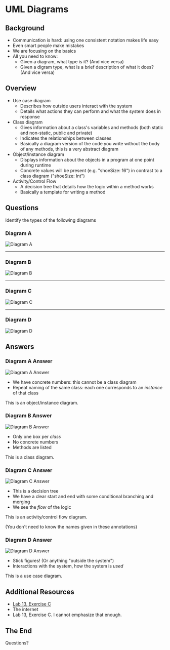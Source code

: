 # UML Diagrams

## Background

- Communication is hard: using one consistent notation makes life easy
- Even smart people make mistakes
- We are focusing on the basics
- All you need to know:
  - Given a diagram, what type is it? (And vice versa)
  - Given a digram type, what is a brief description of what it does? (And vice versa)

## Overview

- Use case diagram
  - Describes how outside users interact with the system
  - Details what actions they can perform and what the system does in response
- Class diagram
  - Gives information about a class's variables and methods (both static and non-static, public and private)
  - Indicates the relationships between classes
  - Basically a diagram version of the code you write without the body of any methods, this is a very abstract diagram
- Object/instance diagram
  - Displays information about the objects in a program at one point during runtime
  - Concrete values will be present (e.g. "shoeSize: 16") in contrast to a class diagram ("shoeSize: Int")
- Activity/Control Flow
  - A decision tree that details how the logic within a method works
  - Basically a template for writing a method

## Questions

Identify the types of the following diagrams

### Diagram A

![Diagram A](images/diagramA.png)

----

### Diagram B

![Diagram B](images/diagramB.png)

----

### Diagram C

![Diagram C](images/diagramC.png)

----

### Diagram D

![Diagram D](images/diagramD.png)

## Answers

### Diagram A Answer

![Diagram A Answer](images/diagramAAnswer.png)

- We have concrete numbers: this cannot be a class diagram
- Repeat naming of the same class: each one corresponds to an _instance_ of that class

This is an object/instance diagram.

### Diagram B Answer

![Diagram B Answer](images/diagramB.png)

- Only one box per _class_
- No concrete numbers
- Methods are listed

This is a class diagram.

### Diagram C Answer

![Diagram C Answer](images/diagramCAnswer.png)

- This is a decision tree
- We have a clear start and end with some conditional branching and merging
- We see the _flow_ of the logic

This is an activity/control flow diagram.

(You don't need to know the names given in these annotations)

### Diagram D Answer

![Diagram D Answer](images/diagramD.png)

- Stick figures! (Or anything "outside the system")
- Interactions with the system, how the system is _used_

This is a use case diagram.

## Additional Resources

- [Lab 13, Exercise C](http://pages.cs.wisc.edu/~cs200/labs/labs201909/lab13/Lab13MoreClassesAndSpaceGame.pdf)
- The internet
- Lab 13, Exercise C. I cannot emphasize that enough.

## The End

Questions?
